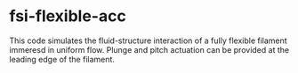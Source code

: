 # fsi-flexible-acc
This code simulates the fluid-structure interaction of a fully flexible filament immeresd in uniform flow. Plunge and pitch actuation can be provided at the leading edge of the filament.
